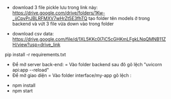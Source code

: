 - download 3 file pickle lưu trong link này: https://drive.google.com/drive/folders/1Kw-_jjCpyPrJBLRFMXV7wHrZt5E3fhTQ
tạo folder tên models ở trong backend và vứt 3 file vừa down vào trong folder

- download csv data: https://drive.google.com/file/d/1XL5KKc0l7iC5cGHKmLFgkLNqQMNB11ZH/view?usp=drive_link

pip install -r requirements.txt

+ Để mở server back-end:
  = Vào folder backend sau đõ gõ lệch "uvicorn api:app --reload"
+ Để mở giao diện
  = Vào folder interface/my-app gõ lệch :
- npm install
- npm start
    
